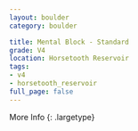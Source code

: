 ```yaml
---
layout: boulder
category: boulder

title: Mental Block - Standard
grade: V4
location: Horsetooth Reservoir
tags:
- v4
- horsetooth_reservoir
full_page: false
---
```




More Info
{: .largetype}

